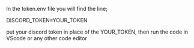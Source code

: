 In the token.env file you will find the line;


DISCORD_TOKEN=YOUR_TOKEN

put your discord token in place of the YOUR_TOKEN, then run the code in VScode or any other code editor
